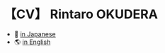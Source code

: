 # 【CV】 Rintaro OKUDERA

- 🗾 [in Japanese](https://rin-poko.github.io/cv/japanese)
- 🌎️ [in English](https://rin-poko.github.io/cv/english)
